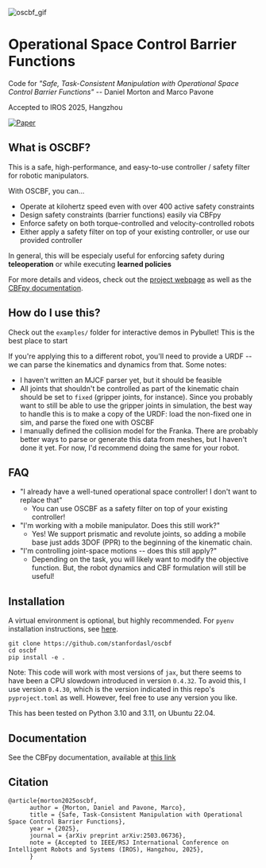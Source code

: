![oscbf_gif](https://github.com/user-attachments/assets/43b615a3-dcec-4fc4-bc7f-2ba674562323)

# Operational Space Control Barrier Functions

Code for *"Safe, Task-Consistent Manipulation with Operational Space Control Barrier Functions"* -- Daniel Morton and Marco Pavone

Accepted to IROS 2025, Hangzhou

[![Paper](http://img.shields.io/badge/arXiv-2503.06736-B31B1B.svg)](https://arxiv.org/abs/2503.06736)

## What is OSCBF?

This is a safe, high-performance, and easy-to-use controller / safety filter for robotic manipulators.

With OSCBF, you can...
- Operate at kilohertz speed even with over 400 active safety constraints
- Design safety constraints (barrier functions) easily via CBFpy
- Enforce safety on both torque-controlled and velocity-controlled robots
- Either apply a safety filter on top of your existing controller, or use our provided controller

In general, this will be especialy useful for enforcing safety during **teleoperation** or while executing **learned policies**

For more details and videos, check out the [project webpage](https://stanfordasl.github.io/oscbf/) as well as the [CBFpy documentation](https://danielpmorton.github.io/cbfpy/).


## How do I use this?

Check out the `examples/` folder for interactive demos in Pybullet! This is the best place to start

If you're applying this to a different robot, you'll need to provide a URDF -- we can parse the kinematics and dynamics from that. Some notes:
- I haven't written an MJCF parser yet, but it should be feasible
- All joints that shouldn't be controlled as part of the kinematic chain should be set to `fixed` (gripper joints, for instance). Since you probably want to still be able to use the gripper joints in simulation, the best way to handle this is to make a copy of the URDF: load the non-fixed one in sim, and parse the fixed one with OSCBF
- I manually defined the collision model for the Franka. There are probably better ways to parse or generate this data from meshes, but I haven't done it yet. For now, I'd recommend doing the same for your robot.

## FAQ

- "I already have a well-tuned operational space controller! I don't want to replace that"
  - You can use OSCBF as a safety filter on top of your existing controller!
- "I'm working with a mobile manipulator. Does this still work?"
  - Yes! We support prismatic and revolute joints, so adding a mobile base just adds 3DOF (PPR) to the beginning of the kinematic chain.
- "I'm controlling joint-space motions -- does this still apply?"
  - Depending on the task, you will likely want to modify the objective function. But, the robot dynamics and CBF formulation will still be useful!


## Installation

A virtual environment is optional, but highly recommended. For `pyenv` installation instructions, see [here](https://danielpmorton.github.io/cbfpy/pyenv).

```
git clone https://github.com/stanfordasl/oscbf
cd oscbf
pip install -e .
```

Note: This code will work with most versions of `jax`, but there seems to have been a CPU slowdown introduced in version `0.4.32`. To avoid this, I use version `0.4.30`, which is the version indicated in this repo's `pyproject.toml` as well. However, feel free to use any version you like.

This has been tested on Python 3.10 and 3.11, on Ubuntu 22.04.


## Documentation

See the CBFpy documentation, available at [this link](https://danielpmorton.github.io/cbfpy)


## Citation
```
@article{morton2025oscbf,
      author = {Morton, Daniel and Pavone, Marco},
      title = {Safe, Task-Consistent Manipulation with Operational Space Control Barrier Functions},
      year = {2025},
      journal = {arXiv preprint arXiv:2503.06736},
      note = {Accepted to IEEE/RSJ International Conference on Intelligent Robots and Systems (IROS), Hangzhou, 2025},
      }
```

